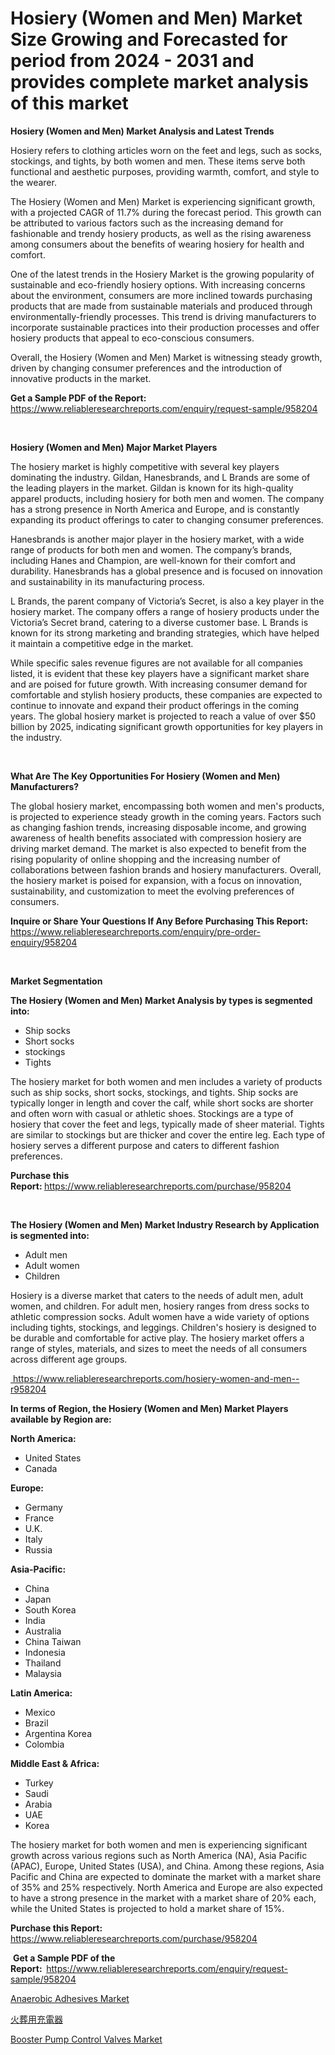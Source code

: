 <p><h1>Hosiery (Women and Men) Market Size Growing and Forecasted for period from 2024 - 2031 and provides complete market analysis of this market</h1></p><p><strong>Hosiery (Women and Men) Market Analysis and Latest Trends</strong></p>
<p><p>Hosiery refers to clothing articles worn on the feet and legs, such as socks, stockings, and tights, by both women and men. These items serve both functional and aesthetic purposes, providing warmth, comfort, and style to the wearer. </p><p>The Hosiery (Women and Men) Market is experiencing significant growth, with a projected CAGR of 11.7% during the forecast period. This growth can be attributed to various factors such as the increasing demand for fashionable and trendy hosiery products, as well as the rising awareness among consumers about the benefits of wearing hosiery for health and comfort. </p><p>One of the latest trends in the Hosiery Market is the growing popularity of sustainable and eco-friendly hosiery options. With increasing concerns about the environment, consumers are more inclined towards purchasing products that are made from sustainable materials and produced through environmentally-friendly processes. This trend is driving manufacturers to incorporate sustainable practices into their production processes and offer hosiery products that appeal to eco-conscious consumers.</p><p>Overall, the Hosiery (Women and Men) Market is witnessing steady growth, driven by changing consumer preferences and the introduction of innovative products in the market.</p></p>
<p><strong>Get a Sample PDF of the Report:&nbsp;</strong> <a href="https://www.reliableresearchreports.com/enquiry/request-sample/958204">https://www.reliableresearchreports.com/enquiry/request-sample/958204</a></p>
<p>&nbsp;</p>
<p><strong>Hosiery (Women and Men) Major Market Players</strong></p>
<p><p>The hosiery market is highly competitive with several key players dominating the industry. Gildan, Hanesbrands, and L Brands are some of the leading players in the market. Gildan is known for its high-quality apparel products, including hosiery for both men and women. The company has a strong presence in North America and Europe, and is constantly expanding its product offerings to cater to changing consumer preferences.</p><p>Hanesbrands is another major player in the hosiery market, with a wide range of products for both men and women. The company’s brands, including Hanes and Champion, are well-known for their comfort and durability. Hanesbrands has a global presence and is focused on innovation and sustainability in its manufacturing process.</p><p>L Brands, the parent company of Victoria’s Secret, is also a key player in the hosiery market. The company offers a range of hosiery products under the Victoria’s Secret brand, catering to a diverse customer base. L Brands is known for its strong marketing and branding strategies, which have helped it maintain a competitive edge in the market.</p><p>While specific sales revenue figures are not available for all companies listed, it is evident that these key players have a significant market share and are poised for future growth. With increasing consumer demand for comfortable and stylish hosiery products, these companies are expected to continue to innovate and expand their product offerings in the coming years. The global hosiery market is projected to reach a value of over $50 billion by 2025, indicating significant growth opportunities for key players in the industry.</p></p>
<p>&nbsp;</p>
<p><strong>What Are The Key Opportunities For Hosiery (Women and Men) Manufacturers?</strong></p>
<p><p>The global hosiery market, encompassing both women and men's products, is projected to experience steady growth in the coming years. Factors such as changing fashion trends, increasing disposable income, and growing awareness of health benefits associated with compression hosiery are driving market demand. The market is also expected to benefit from the rising popularity of online shopping and the increasing number of collaborations between fashion brands and hosiery manufacturers. Overall, the hosiery market is poised for expansion, with a focus on innovation, sustainability, and customization to meet the evolving preferences of consumers.</p></p>
<p><strong>Inquire or Share Your Questions If Any Before Purchasing This Report:</strong> <a href="https://www.reliableresearchreports.com/enquiry/pre-order-enquiry/958204">https://www.reliableresearchreports.com/enquiry/pre-order-enquiry/958204</a></p>
<p>&nbsp;</p>
<p><strong>Market Segmentation</strong></p>
<p><strong>The Hosiery (Women and Men) Market Analysis by types is segmented into:</strong></p>
<p><ul><li>Ship socks</li><li>Short socks</li><li>stockings</li><li>Tights</li></ul></p>
<p><p>The hosiery market for both women and men includes a variety of products such as ship socks, short socks, stockings, and tights. Ship socks are typically longer in length and cover the calf, while short socks are shorter and often worn with casual or athletic shoes. Stockings are a type of hosiery that cover the feet and legs, typically made of sheer material. Tights are similar to stockings but are thicker and cover the entire leg. Each type of hosiery serves a different purpose and caters to different fashion preferences.</p></p>
<p><strong>Purchase this Report:&nbsp;</strong><a href="https://www.reliableresearchreports.com/purchase/958204">https://www.reliableresearchreports.com/purchase/958204</a></p>
<p>&nbsp;</p>
<p><strong>The Hosiery (Women and Men) Market Industry Research by Application is segmented into:</strong></p>
<p><ul><li>Adult men</li><li>Adult women</li><li>Children</li></ul></p>
<p><p>Hosiery is a diverse market that caters to the needs of adult men, adult women, and children. For adult men, hosiery ranges from dress socks to athletic compression socks. Adult women have a wide variety of options including tights, stockings, and leggings. Children's hosiery is designed to be durable and comfortable for active play. The hosiery market offers a range of styles, materials, and sizes to meet the needs of all consumers across different age groups.</p></p>
<p><a href="https://www.reliableresearchreports.com/hosiery-women-and-men--r958204">&nbsp;https://www.reliableresearchreports.com/hosiery-women-and-men--r958204</a></p>
<p><strong>In terms of Region, the Hosiery (Women and Men) Market Players available by Region are:</strong></p>
<p>
    <p> <strong> North America: </strong>
        <ul>
            <li>United States</li>
            <li>Canada</li>
        </ul>
        </p> 
    <p> <strong> Europe: </strong>
        <ul>
            <li>Germany</li>
            <li>France</li>
            <li>U.K.</li>
            <li>Italy</li>
            <li>Russia</li>
        </ul>
        </p> 
    <p> <strong> Asia-Pacific: </strong>
        <ul>
            <li>China</li>
            <li>Japan</li>
            <li>South Korea</li>
            <li>India</li>
            <li>Australia</li>
            <li>China Taiwan</li>
            <li>Indonesia</li>
            <li>Thailand</li>
            <li>Malaysia</li>
        </ul>
        </p> 
    <p> <strong> Latin America: </strong>
        <ul>
            <li>Mexico</li>
            <li>Brazil</li>
            <li>Argentina Korea</li>
            <li>Colombia</li>
        </ul>
        </p> 
    <p> <strong> Middle East & Africa: </strong>
        <ul>
            <li>Turkey</li>
            <li>Saudi</li>
            <li>Arabia</li>
            <li>UAE</li>
            <li>Korea</li>
        </ul>
    </p>
    </p>
<p><p>The hosiery market for both women and men is experiencing significant growth across various regions such as North America (NA), Asia Pacific (APAC), Europe, United States (USA), and China. Among these regions, Asia Pacific and China are expected to dominate the market with a market share of 35% and 25% respectively. North America and Europe are also expected to have a strong presence in the market with a market share of 20% each, while the United States is projected to hold a market share of 15%.</p></p>
<p><strong>Purchase this Report: </strong><a href="https://www.reliableresearchreports.com/purchase/958204">https://www.reliableresearchreports.com/purchase/958204</a></p>
<p>&nbsp;<strong>Get a Sample PDF of the Report:&nbsp;&nbsp;</strong><a href="https://www.reliableresearchreports.com/enquiry/request-sample/958204">https://www.reliableresearchreports.com/enquiry/request-sample/958204</a></p>
<p><strong></strong></p>
<p><p><a href="https://github.com/LibbySpencer2018/Market-Research-Report-List-1/blob/main/anaerobic-adhesives-market.md">Anaerobic Adhesives Market</a></p><p><a href="https://github.com/VernieBarton2023/Market-Research-Report-List-1/blob/main/191614784416.md">火葬用充電器</a></p><p><a href="https://www.linkedin.com/pulse/booster-pump-control-valves-market-exploring-share-trends-w1rje">Booster Pump Control Valves Market</a></p></p>